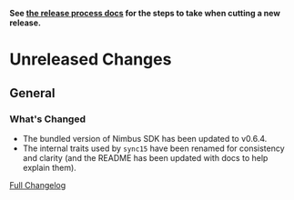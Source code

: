 **See [the release process docs](docs/howtos/cut-a-new-release.md) for the steps to take when cutting a new release.**

# Unreleased Changes

## General

### What's Changed

- The bundled version of Nimbus SDK has been updated to v0.6.4.
- The internal traits used by `sync15` have been renamed for consistency and clarity
  (and the README has been updated with docs to help explain them).

[Full Changelog](https://github.com/mozilla/application-services/compare/v68.0.0...main)
